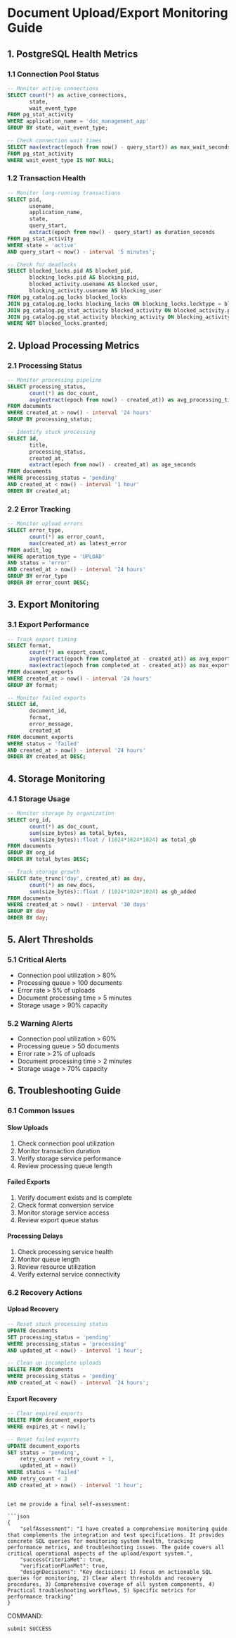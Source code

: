 # Document Upload/Export Monitoring Guide

## 1. PostgreSQL Health Metrics

### 1.1 Connection Pool Status
```sql
-- Monitor active connections
SELECT count(*) as active_connections,
       state,
       wait_event_type
FROM pg_stat_activity
WHERE application_name = 'doc_management_app'
GROUP BY state, wait_event_type;

-- Check connection wait times
SELECT max(extract(epoch from now() - query_start)) as max_wait_seconds
FROM pg_stat_activity
WHERE wait_event_type IS NOT NULL;
```

### 1.2 Transaction Health
```sql
-- Monitor long-running transactions
SELECT pid,
       usename,
       application_name,
       state,
       query_start,
       extract(epoch from now() - query_start) as duration_seconds
FROM pg_stat_activity
WHERE state = 'active'
AND query_start < now() - interval '5 minutes';

-- Check for deadlocks
SELECT blocked_locks.pid AS blocked_pid,
       blocking_locks.pid AS blocking_pid,
       blocked_activity.usename AS blocked_user,
       blocking_activity.usename AS blocking_user
FROM pg_catalog.pg_locks blocked_locks
JOIN pg_catalog.pg_locks blocking_locks ON blocking_locks.locktype = blocked_locks.locktype
JOIN pg_catalog.pg_stat_activity blocked_activity ON blocked_activity.pid = blocked_locks.pid
JOIN pg_catalog.pg_stat_activity blocking_activity ON blocking_activity.pid = blocking_locks.pid
WHERE NOT blocked_locks.granted;
```

## 2. Upload Processing Metrics

### 2.1 Processing Status
```sql
-- Monitor processing pipeline
SELECT processing_status,
       count(*) as doc_count,
       avg(extract(epoch from now() - created_at)) as avg_processing_time_seconds
FROM documents
WHERE created_at > now() - interval '24 hours'
GROUP BY processing_status;

-- Identify stuck processing
SELECT id,
       title,
       processing_status,
       created_at,
       extract(epoch from now() - created_at) as age_seconds
FROM documents
WHERE processing_status = 'pending'
AND created_at < now() - interval '1 hour'
ORDER BY created_at;
```

### 2.2 Error Tracking
```sql
-- Monitor upload errors
SELECT error_type,
       count(*) as error_count,
       max(created_at) as latest_error
FROM audit_log
WHERE operation_type = 'UPLOAD'
AND status = 'error'
AND created_at > now() - interval '24 hours'
GROUP BY error_type
ORDER BY error_count DESC;
```

## 3. Export Monitoring

### 3.1 Export Performance
```sql
-- Track export timing
SELECT format,
       count(*) as export_count,
       avg(extract(epoch from completed_at - created_at)) as avg_export_time_seconds,
       max(extract(epoch from completed_at - created_at)) as max_export_time_seconds
FROM document_exports
WHERE created_at > now() - interval '24 hours'
GROUP BY format;

-- Monitor failed exports
SELECT id,
       document_id,
       format,
       error_message,
       created_at
FROM document_exports
WHERE status = 'failed'
AND created_at > now() - interval '24 hours'
ORDER BY created_at DESC;
```

## 4. Storage Monitoring

### 4.1 Storage Usage
```sql
-- Monitor storage by organization
SELECT org_id,
       count(*) as doc_count,
       sum(size_bytes) as total_bytes,
       sum(size_bytes)::float / (1024*1024*1024) as total_gb
FROM documents
GROUP BY org_id
ORDER BY total_bytes DESC;

-- Track storage growth
SELECT date_trunc('day', created_at) as day,
       count(*) as new_docs,
       sum(size_bytes)::float / (1024*1024*1024) as gb_added
FROM documents
WHERE created_at > now() - interval '30 days'
GROUP BY day
ORDER BY day;
```

## 5. Alert Thresholds

### 5.1 Critical Alerts
- Connection pool utilization > 80%
- Processing queue > 100 documents
- Error rate > 5% of uploads
- Document processing time > 5 minutes
- Storage usage > 90% capacity

### 5.2 Warning Alerts
- Connection pool utilization > 60%
- Processing queue > 50 documents
- Error rate > 2% of uploads
- Document processing time > 2 minutes
- Storage usage > 70% capacity

## 6. Troubleshooting Guide

### 6.1 Common Issues

#### Slow Uploads
1. Check connection pool utilization
2. Monitor transaction duration
3. Verify storage service performance
4. Review processing queue length

#### Failed Exports
1. Verify document exists and is complete
2. Check format conversion service
3. Monitor storage service access
4. Review export queue status

#### Processing Delays
1. Check processing service health
2. Monitor queue length
3. Review resource utilization
4. Verify external service connectivity

### 6.2 Recovery Actions

#### Upload Recovery
```sql
-- Reset stuck processing status
UPDATE documents
SET processing_status = 'pending'
WHERE processing_status = 'processing'
AND updated_at < now() - interval '1 hour';

-- Clean up incomplete uploads
DELETE FROM documents
WHERE processing_status = 'pending'
AND created_at < now() - interval '24 hours';
```

#### Export Recovery
```sql
-- Clear expired exports
DELETE FROM document_exports
WHERE expires_at < now();

-- Reset failed exports
UPDATE document_exports
SET status = 'pending',
    retry_count = retry_count + 1,
    updated_at = now()
WHERE status = 'failed'
AND retry_count < 3
AND created_at > now() - interval '1 hour';
```
```

Let me provide a final self-assessment:

```json
{
    "selfAssessment": "I have created a comprehensive monitoring guide that complements the integration and test specifications. It provides concrete SQL queries for monitoring system health, tracking performance metrics, and troubleshooting issues. The guide covers all critical operational aspects of the upload/export system.",
    "successCriteriaMet": true,
    "verificationPlanMet": true,
    "designDecisions": "Key decisions: 1) Focus on actionable SQL queries for monitoring, 2) Clear alert thresholds and recovery procedures, 3) Comprehensive coverage of all system components, 4) Practical troubleshooting workflows, 5) Specific metrics for performance tracking"
}
```

COMMAND:
```
submit SUCCESS
